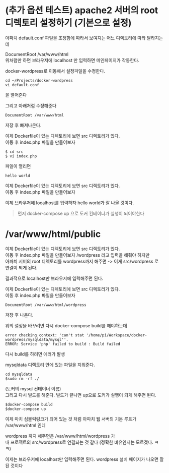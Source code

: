 # (추가 옵션 테스트) apache2 서버의 root 디렉토리 설정하기 (기본으로 설정)

아파치 default.conf 파일을 조정함에 따라서 보여지는 어느 디렉토리에 따라 달라지는데  

DocumentRoot /var/www/html  
위처럼만 하면 브라우저에 localhost 만 입력하면 메인페이지가 작동한다.

docker-wordpress로 이동해서 설정파일을 수정한다.
```
cd ~/Projects/docker-wordpress
vi default.conf
```
을 열어준다

그리고 아래처럼 수정해준다
```
DocumentRoot /var/www/html  
```
저장 후 빠져나온다.

이제 Dockerfile이 있는 디렉토리에 보면 src 디렉토리가 있다.  
이동 후 index.php 파일을 만들어보자

```
$ cd src
$ vi index.php
```
파일이 열리면
```
hello world
```
이제 Dockerfile이 있는 디렉토리에 보면 src 디렉토리가 있다.  
이동 후 index.php 파일을 만들어보자

이제 브라우저에 localhost를 입력하자 
hello world가 잘 나올 것이다.

> 먼저 docker-compose up 으로 도커 컨테이너가 실행이 되어야한다


# /var/www/html/public

이제 Dockerfile이 있는 디렉토리에 보면 src 디렉토리가 있다.  
이동 후 index.php 파일을 만들어보자
/wordpress 라고 입력을 해줘야 하지만   
아파치 서버의 root 디렉토리를 wordpress까지 해주면 -> 이게 src/wordpress 로 연결이 되게 된다.

결과적으로 localhost만 브라우저에 입력해주면 된다.

이제 Dockerfile이 있는 디렉토리에 보면 src 디렉토리가 있다.  
이동 후 index.php 파일을 만들어보자

```
DocumentRoot /var/www/html/wordpress
```
저장 후 나온다.

위의 설정을 바꾸려면 다시 docker-compose build를 해야하는데

```
error checking context: 'can't stat '/home/pi/Workspace/docker-wordpress/mysqldata/mysql''.
ERROR: Service 'php' failed to build : Build failed
```
다시 build를 하려면 에러가 발생  

mysqldata 디렉토리 안에 있는 파일을 지워준다.
```
cd mysqldata
$sudo rm -rf ./
```

(도커의 mysql 컨테이너 이름)  
그리고 다시 빌드를 해준다. 빌드가 끝나면 up으로 도커가 실행이 되게 해주면 된다.
```
$docker-compose build
$docker-compose up
```

이제 마치 심볼릭링크가 되어 있는 것 처럼 아파치 웹 서버의 기본 루트가 /var/www/html 인데  

wordpress 까지 해주면은 /var/www/html/wordpress 가   
내 프로젝트의 src/wordpress로 연결되는 것 같다
(정확한 비유인지는 모르겠다. ㅋㅋ)

이제는 브라우저에 localhost만 입력해주면 된다. 
wordpress 설치 페이지가 나오면 잘 된 것이다